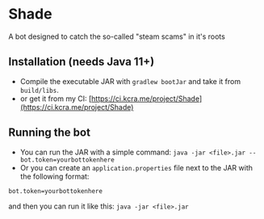 # Shade
A bot designed to catch the so-called "steam scams" in it's roots

## Installation (needs Java 11+)
 - Compile the executable JAR with `gradlew bootJar` and take it from `build/libs`.
 - or get it from my CI: [https://ci.kcra.me/project/Shade](https://ci.kcra.me/project/Shade)

## Running the bot
 - You can run the JAR with a simple command: `java -jar <file>.jar --bot.token=yourbottokenhere`
 - Or you can create an `application.properties` file next to the JAR with the following format:
```properties
bot.token=yourbottokenhere
```
and then you can run it like this: `java -jar <file>.jar`